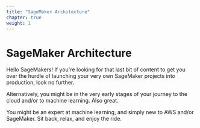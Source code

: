 ```yaml
---
title: "SageMaker Architecture"
chapter: true
weight: 1
---
```


# SageMaker Architecture

Hello SageMakers! If you're looking for that last bit of content to get you over the hurdle of launching your very own SageMaker projects into production, look no further.

Alternatively, you might be in the very early stages of your journey to the cloud and/or to machine learning. Also great.

You might be an expert at machine learning, and simply new to AWS and/or SageMaker. Sit back, relax, and enjoy the ride.
